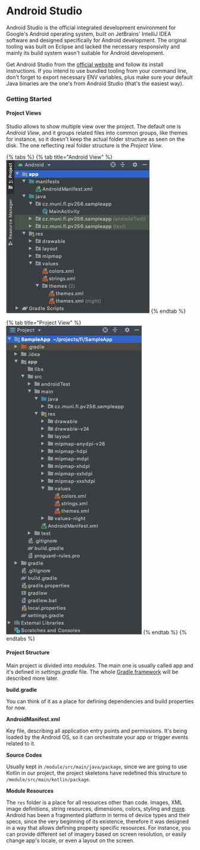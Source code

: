 # Android Studio

Android Studio is the official integrated development environment for Google's Android operating system, built on JetBrains' IntelliJ IDEA software and designed specifically for Android development. The original tooling was built on Eclipse and lacked the necessary responsivity and mainly its build system wasn't suitable for Android development.

Get Android Studio from the [official website](https://developer.android.com/studio) and follow its install instructions. If you intend to use bundled tooling from your command line, don't forget to export necessary ENV variables, plus make sure your default Java binaries are the one's from Android Studio \(that's the easiest way\).

### Getting Started

#### Project Views

Studio allows to show multiple view over the project. The default one is _Android View_, and it groups related files into common groups, like themes for instance, so it doesn't keep the actual folder structure as seen on the disk. The one reflecting real folder structure is the _Project View_.

{% tabs %}
{% tab title="Android View" %}
![](../.gitbook/assets/android-view.png)
{% endtab %}

{% tab title="Project View" %}
![](../.gitbook/assets/project-view.png)
{% endtab %}
{% endtabs %}

#### Project Structure

Main project is divided into _modules_. The main one is usually called app and it's defined in _settings.gradle_ file. The whole [Gradle framework](https://book.droidboy.cz/build-system) will be described more later.

**build.gradle**

You can think of it as a place for defining dependencies and build properties for now.

**AndroidManifest.xml**

Key file, describing all application entry points and permissions. It's being loaded by the Android OS, so it can orchestrate your app or trigger events related to it.

**Source Codes**

Usually kept in `/module/src/main/java/package`, since we are going to use Kotlin in our project, the project skeletons have redefined this structure to `/module/src/main/kotlin/package`.

**Module Resources**

The `res` folder is a place for all resources other than code. Images, XML image definitions, string resources, dimensions, colors, styling and [more](https://developer.android.com/guide/topics/resources/providing-resources). Android has been a fragmented platform in terms of device types and their specs, since the very beginning of its existence, therefore it was designed in a way that allows defining property specific resources. For instance, you can provide different set of imagery based on screen resolution, or easily change app's locale, or even a layout on the screen.


